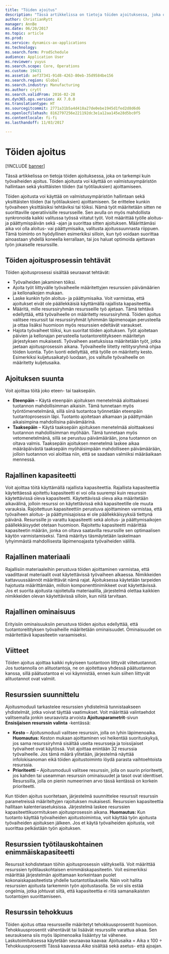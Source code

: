 ```yaml
---
title: "Töiden ajoitus"
description: "Tässä artikkelissa on tietoja töiden ajoituksessa, joka on tarkempi kuin työvaiheiden ajoitus. Töiden ajoitusta voi käyttää on valmistusympäristön hallintaan sekä yksittäisten töiden (tai työtilauksien) ajoittamiseen."
author: ChristianRytt
manager: AnnBe
ms.date: 06/20/2017
ms.topic: article
ms.prod: 
ms.service: dynamics-ax-applications
ms.technology: 
ms.search.form: ProdSchedule
audience: Application User
ms.reviewer: yuyus
ms.search.scope: Core, Operations
ms.custom: 19431
ms.assetid: aef37341-91d8-4263-80eb-35d9584be156
ms.search.region: Global
ms.search.industry: Manufacturing
ms.author: crytt
ms.search.validFrom: 2016-02-28
ms.dyn365.ops.version: AX 7.0.0
ms.translationtype: HT
ms.sourcegitcommit: 2771a31b5a4d418a27de0ebe1945d1fed2d8d6d6
ms.openlocfilehash: 8162797256e221192dc3e1a12aa145e28d5bc0f5
ms.contentlocale: fi-fi
ms.lasthandoff: 11/03/2017

---
```


# <a name="job-scheduling"></a>Töiden ajoitus

[!INCLUDE [banner](../includes/banner.md)]

Tässä artikkelissa on tietoja töiden ajoituksessa, joka on tarkempi kuin työvaiheiden ajoitus. Töiden ajoitusta voi käyttää on valmistusympäristön hallintaan sekä yksittäisten töiden (tai työtilauksien) ajoittamiseen.

Töiden ajoitusta voi käyttää on valmistusympäristön hallintaan sekä yksittäisten töiden (tai työtilauksien) ajoittamiseen. Se erittelee kunkin työvaiheen yksittäisiksi tehtäviksi tai töiksi. Nämä työt määritetään sitten ne suorittaville operatiivisille resursseille. Sen avulla on myös mahdollista synkronoida kaikki valitussa työssä viitatut työt. Voit määrittää työlle aloitus- ja päättymispäivän sekä -ajan ja suorittaa sitten ajoituksen. Määrittämäsi aika voi olla aloitus- vai päättymisaika, valitusta ajoitussuunnasta riippuen. Tämä toiminto on hyödyllinen esimerkiksi silloin, kun työ voidaan suorittaa ainoastaan yhdellä koneella kerrallaan, tai jos haluat optimoida ajettavan työn jokaiselle resurssille.

## <a name="tasks-in-the-job-scheduling-process"></a>Töiden ajoitusprosessin tehtävät
Töiden ajoitusprosessi sisältää seuraavat tehtävät:

-   Työvaiheiden jakaminen töiksi.
-   Ajoita työt liittyvälle työvaiheelle määritettyjen resurssien päivämäärien ja kellonaikojen mukaan.
-   Laske kunkin työn aloitus- ja päättymisaika. Voit varmistaa, että ajoitukset eivät ole päällekkäisiä käyttämällä rajallista kapasiteettia.
-   Määritä, mille resurssiryhmän resursseille työ ajetaan. Tämä tehtävä edellyttää, että työvaiheelle on määritetty resurssiryhmä. Töiden ajoitus valitsee resurssit tai resurssiryhmät lyhimmän läpimenoajan perusteella ja ottaa lisäksi huomioon myös resurssien edeltävät varaukset.
-   Hajota työvaiheet töiksi, kun suoritat töiden ajoituksen. Työt ajoitetaan päivien ja kellonajan perusteella tuotantoreititykseen määritetyn järjestyksen mukaisesti. Työvaiheen asetuksissa määritetään työt, jotka jaetaan ajoitusprosessin aikana. Työvaiheelle liitetty reititysryhmä ohjaa töiden luontia. Työn luonti edellyttää, että työlle on määritetty kesto. Esimerkiksi kuljetusaikatyö luodaan, jos valitulle työvaiheelle on määritetty kuljetusaika.

## <a name="scheduling-direction"></a>Ajoituksen suunta
Voit ajoittaa töitä joko eteen- tai taaksepäin.

-   **Eteenpäin** – Käytä eteenpäin ajoituksen menetelmää aloittaaksesi tuotannon mahdollisimman aikaisin. Tämä tunnetaan myös työntömenetelmänä, sillä siinä tuotantoa työnnetään eteenpäin tuotantoprosessin läpi. Tuotanto ajoitetaan alkamaan ja päättymään aikaisimpina mahdollisina päivämäärinä.
-   **Taaksepäin** – Käytä taaksepäin ajoituksen menetelmää aloittaaksesi tuotannon mahdollisimman myöhään. Tämä tunnetaan myös vetomenetelmänä, sillä se perustuu päivämäärään, jona tuotannon on oltava valmis. Taaksepäin ajoituksen menetelmä laskee aikaa määräpäivästä taaksepäin myöhäisimpään mahdolliseen päivämäärään, jolloin tuotannon voi aloittaa niin, että se saadaan valmiiksi määräaikaan mennessä.

## <a name="finite-capacity"></a>Rajallinen kapasiteetti
Voit ajoittaa töitä käyttämällä rajallista kapasiteettia. Rajallista kapasiteettia käytettäessä ajoitettu kapasiteetti ei voi olla suurempi kuin resurssin käytettävissä oleva kapasiteetti. Käytettävissä oleva aika määritetään aikavälinä, jolloin resurssi on käytettävissä eikä kapasiteetille ole muuta varauksia. Rajoitettuun kapasiteettiin perustuva ajoittaminen varmistaa, että työvaiheen aloitus- ja päättymisajoissa ei ole päällekkäisyyksiä tiettynä päivänä. Resurssille jo varattu kapasiteetti sekä aloitus- ja päättymisaikojen päällekkäisyydet otetaan huomioon. Rajoitettu kapasiteetti määrittää kapasiteetin määrän, jonka on oltava saatavilla resurssille sen optimaalisen käytön varmistamiseksi. Tämä määritys täsmäytetään laskelmaan lyhyimmästä mahdollisesta läpimenoajasta työvaiheiden välillä.

## <a name="finite-materials"></a>Rajallinen materiaali
Rajallisiin materiaaleihin perustuva töiden ajoittaminen varmistaa, että vaadittavat materiaalit ovat käytettävissä työvaiheen alkaessa. Nimikkeiden kattavuussäännöt määrittävät nämä rajat. Ajoituksessa käytetään tarpeiden hajotusta määrittämään, milloin komponenttinimikkeet ovat käytettävissä. Jos et suorita ajoitusta rajoitetulla materiaalilla, järjestelmä olettaa kaikkien nimikkeiden olevan käytettävissä silloin, kun niitä tarvitaan.

## <a name="finite-properties"></a>Rajallinen ominaisuus
Erityisiin ominaisuuksiin perustuva töiden ajoitus edellyttää, että tuotantoreitityksen työvaiheille määritetään ominaisuudet. Ominaisuudet on määritettävä kapasiteetin varaamiseksi.

## <a name="references"></a>Viitteet
Töiden ajoitus ajoittaa kaikki nykyiseen tuotantoon liittyvät viitetuotannot. Jos tuotannolla on alituotantoja, ne on ajoitettava yhdessä päätuotannon kanssa, sillä päätuotantoa ei voi käynnistää, ennen kuin siihen liittyvät alituotannot ovat valmiit.

## <a name="schedule-resources"></a>Resurssien suunnittelu
Ajoitusmoduuli tarkastelee resurssien yhdistelmiä tunnistaakseen yhdistelmät, jotka voivat täyttää vaatimukset. Voit määrittää valintaehdot valitsemalla jonkin seuraavista arvoista **Ajoitusparametrit**-sivun **Ensisijaisen resurssin valinta** -kentässä:

-   **Kesto** – Ajoitusmoduuli valitsee resurssin, jolla on lyhin läpimenoaika. **Huomautus:** Keston mukaan ajoittaminen voi heikentää suorituskykyä, jos sama resurssiryhmä sisältää useita resursseja ja toissijaiset työvaiheet ovat käytössä. Voit ajoittaa enintään 32 resurssia työvaiheelle. Jos tämä määrä ylitetään, järjestelmä näyttää infolokisanoman eikä töiden ajoitustoiminto löydä parasta vaihtoehtoista resurssia.
-   **Prioriteetti** – Ajoitusmoduuli valitsee resurssin, jolla on suurin prioriteetti, jos kahden tai useamman resurssin ominaisuudet ja tasot ovat identtiset. Resurssilla, jolla on pienin numeerinen arvo tässä kentässä on korkein prioriteetti.

Kun töiden ajoitus suoritetaan, järjestelmä suunnittelee resurssit resurssin parametreissä määriteltyjen rajoituksen mukaisesti. Resurssien kapasiteettia hallitaan kalenteriasetuksissa. Järjestelmä laskee resurssien kapasiteettikuormituksen ajoitusprosessin aikana. **Huomautus:** Kun tuotanto käyttää työvaiheiden ajoitustoimintoa, voit käyttää työn ajoitusta työvaiheiden ajoituksen jälkeen. Jos et käytä työvaiheiden ajoitusta, voit suorittaa pelkästään työn ajoituksen.

## <a name="maximum-capacities-for-resources-per-job-order"></a>Resurssien työtilauskohtainen enimmäiskapasiteetti
Resurssit kohdistetaan töihin ajoitusprosessin välityksellä. Voit määrittää resurssien työtilauskohtaisen enimmäiskapasiteetin. Voit esimerkiksi määrittää järjestelmän ajoittamaan korkeintaan puolet kokonaiskapasiteetista yhdelle tuotantotilaukselle. Näin voit hallita resurssien ajoitusta tarkemmin työn ajoitustasolla. Se voi siis estää ongelmia, jotka johtuvat siitä, että kapasiteettia ei riitä samanaikaisten tuotantojen suorittamiseen.

## <a name="resource-efficiency"></a>Resurssin tehokkuus
Töiden ajoitus ottaa resursseille määritetyt tehokkuusprosentit huomioon. Tehokkuusprosentit vähentävät tai lisäävät resurssille varattua aikaa. Sen seurauksena siis myös läpimenoaika lisääntyy tai vähenee. Laskutoimituksessa käytetään seuraavaa kaavaa: Ajoitusaika = Aika x 100 ÷ Tehokkuusprosentti Tässä kaavassa *Aika* sisältää sekä asetus- että ajoajan.




